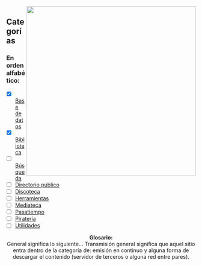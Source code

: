 <img src="https://i.imgur.com/4iRkjoR.png" align="right" width="450">

## Categorías
### En orden alfabético:

- [X] [Base de datos](notes/basededatos.md)
- [x] [Biblioteca](notes/biblioteca.md)
- [ ] [Búsqueda](notes/busqueda.md)
- [ ] [Directorio público](notes/directoriopublico.md)
- [ ] [Discoteca](notes/discoteca.md)
- [ ] [Herramientas](notes/herramienta.md)
- [ ] [Mediateca](notes/mediateca.md)
- [ ] [Pasatiempo](notes/pasatiempo.md)
- [ ] [Piratería](notes/pirateria.md)
- [ ] [Utilidades](notes/utilidades.md)

<p align=center>
  <b>Glosario:</b><br>
  <a>General significa lo siguiente...</a>
  <a>Transmisión general</a> significa que aquel sitio entra dentro de la categoría de: emisión en continuo y alguna forma de descargar el contenido (servidor de terceros o alguna red entre pares).</a>
  <br><br>
</p>
